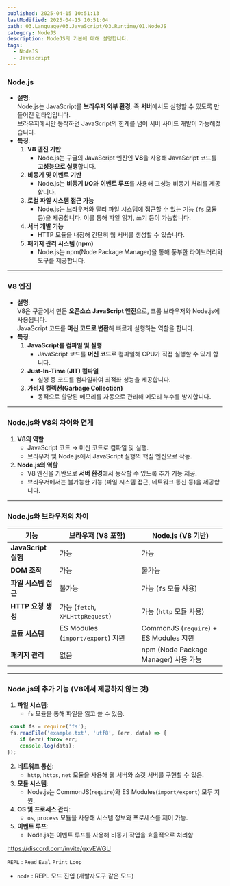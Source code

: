 ```yaml
---
published: 2025-04-15 10:51:13
lastModified: 2025-04-15 10:51:04
path: 03.Language/03.JavaScript/03.Runtime/01.NodeJS
category: NodeJS
description: NodeJS의 기본에 대해 설명합니다.
tags:
  - NodeJS
  - Javascript
---
```

### **Node.js**

- **설명**:  
    Node.js는 JavaScript를 **브라우저 외부 환경**, 즉 **서버**에서도 실행할 수 있도록 만들어진 런타임입니다.  
    브라우저에서만 동작하던 JavaScript의 한계를 넘어 서버 사이드 개발이 가능해졌습니다.
- **특징**:
    1. **V8 엔진 기반**
        - Node.js는 구글의 JavaScript 엔진인 **V8**을 사용해 JavaScript 코드를 **고성능으로 실행**합니다.
    2. **비동기 및 이벤트 기반**
        - Node.js는 **비동기 I/O**와 **이벤트 루프**를 사용해 고성능 비동기 처리를 제공합니다.
    3. **로컬 파일 시스템 접근 가능**
        - Node.js는 브라우저와 달리 파일 시스템에 접근할 수 있는 기능 (`fs` 모듈 등)을 제공합니다. 이를 통해 파일 읽기, 쓰기 등이 가능합니다.
    4. **서버 개발 기능**
        - HTTP 모듈을 내장해 간단히 웹 서버를 생성할 수 있습니다.
    5. **패키지 관리 시스템 (npm)**
        - Node.js는 npm(Node Package Manager)을 통해 풍부한 라이브러리와 도구를 제공합니다.
---
### **V8 엔진**
- **설명**:  
    V8은 구글에서 만든 **오픈소스 JavaScript 엔진**으로, 크롬 브라우저와 Node.js에 사용됩니다.  
    JavaScript 코드를 **머신 코드로 변환**해 빠르게 실행하는 역할을 합니다.
- **특징**:
    1. **JavaScript를 컴파일 및 실행**
        - JavaScript 코드를 **머신 코드**로 컴파일해 CPU가 직접 실행할 수 있게 합니다.
    2. **Just-In-Time (JIT) 컴파일**
        - 실행 중 코드를 컴파일하여 최적화 성능을 제공합니다.
    3. **가비지 컬렉션(Garbage Collection)**
        - 동적으로 할당된 메모리를 자동으로 관리해 메모리 누수를 방지합니다.
---
### **Node.js와 V8의 차이와 연계**
1. **V8의 역할**
    - JavaScript 코드 → 머신 코드로 컴파일 및 실행.
    - 브라우저 및 Node.js에서 JavaScript 실행의 핵심 엔진으로 작동.
2. **Node.js의 역할**
    - V8 엔진을 기반으로 **서버 환경**에서 동작할 수 있도록 추가 기능 제공.
    - 브라우저에서는 불가능한 기능 (파일 시스템 접근, 네트워크 통신 등)을 제공합니다.
---
### **Node.js와 브라우저의 차이**

|**기능**|**브라우저 (V8 포함)**|**Node.js (V8 기반)**|
|---|---|---|
|**JavaScript 실행**|가능|가능|
|**DOM 조작**|가능|불가능|
|**파일 시스템 접근**|불가능|가능 (`fs` 모듈 사용)|
|**HTTP 요청 생성**|가능 (`fetch`, `XMLHttpRequest`)|가능 (`http` 모듈 사용)|
|**모듈 시스템**|ES Modules (`import/export`) 지원|CommonJS (`require`) + ES Modules 지원|
|**패키지 관리**|없음|npm (Node Package Manager) 사용 가능|

---
### **Node.js의 추가 기능 (V8에서 제공하지 않는 것)**

1. **파일 시스템**:
    - `fs` 모듈을 통해 파일을 읽고 쓸 수 있음.
```javascript
 const fs = require('fs'); 
 fs.readFile('example.txt', 'utf8', (err, data) => {
    if (err) throw err;
    console.log(data); 
});
```
2. **네트워크 통신**:
    - `http`, `https`, `net` 모듈을 사용해 웹 서버와 소켓 서버를 구현할 수 있음.
3. **모듈 시스템**:
    - Node.js는 CommonJS(`require`)와 ES Modules(`import/export`) 모두 지원.
4. **OS 및 프로세스 관리**:
    - `os`, `process` 모듈을 사용해 시스템 정보와 프로세스를 제어 가능.
5. **이벤트 루프**:
    - Node.js는 이벤트 루프를 사용해 비동기 작업을 효율적으로 처리함

https://discord.com/invite/gxvEWGU


`REPL` : `Read` `Eval` `Print` `Loop`
- `node` : REPL 모드 진입 (개발자도구 같은 모드)